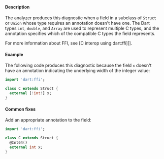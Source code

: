 #### Description

The analyzer produces this diagnostic when a field in a subclass of
`Struct` or `Union` whose type requires an annotation doesn't have one.
The Dart types `int`, `double`, and `Array` are used to represent multiple
C types, and the annotation specifies which of the compatible C types the
field represents.

For more information about FFI, see [C interop using dart:ffi][].

#### Example

The following code produces this diagnostic because the field `x` doesn't
have an annotation indicating the underlying width of the integer value:

```dart
import 'dart:ffi';

class C extends Struct {
  external [!int!] x;
}
```

#### Common fixes

Add an appropriate annotation to the field:

```dart
import 'dart:ffi';

class C extends Struct {
  @Int64()
  external int x;
}
```